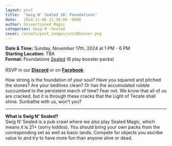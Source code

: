 ```yaml
---
layout: post
title:  "Swig N' Sealed 38: Foundations"
date:   2024-11-06 11:30:00 -0800
author: Unsanctioned Magic
categories: Swig-N'-Sealed
cover: /assets/post_images/sns38banner.png
---
```


<b>Date & Time:</b> Sunday, November 17th, 2024 at 1 PM - 6 PM<br>
<b>Starting Location:</b> TBA<br>
<b>Format:</b> Foundations <a href="https://magic.wizards.com/en/game-info/gameplay/formats/sealed-deck">Sealed</a> (6 play booster packs)<br>
<br>
RSVP in our <a href="https://discord.com/events/922328519428689981/1302819212917739562" target="_blank"><b>Discord</b></a> or on <a href="https://www.facebook.com/events/1566298287425637/" target="_blank"><b>Facebook</b></a>

How strong is the foundation of your soul? Have you squared and pitched the stones? Are your bedlines clean? Or has the accumulated rubble succumbed to the persistent march of time? Fear not. We know that all of us are cracked, but it is through these cracks that the Light of Tecate shall shine. Sunbathe with us, won't you?


<hr>

<b>What is Swig N' Sealed?</b><br> 
Swig N’ Sealed is a pub crawl where we also play Sealed Magic, which means it is 21+ (sorry kiddos). You should bring your own packs from the corresponding set as well as basic lands. Compete for objects you ascribe value to and try to have more fun than anyone alive or dead.